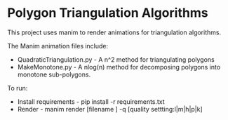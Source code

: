 # Polygon Triangulation Algorithms

This project uses manim to render animations for triangulation algorithms.

The Manim animation files include:
* QuadraticTriangulation.py - A n^2 method for triangulating polygons
* MakeMonotone.py - A nlog(n) method for decomposing polygons into monotone sub-polygons.

To run:
* Install requirements - pip install -r requirements.txt
* Render - manim render [filename
] -q [quality settting:l|m|h|p|k]
